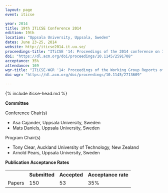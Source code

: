 ```yaml
---
layout: page
event: iticse

year: 2014
title: 19th ITiCSE Conference 2014
edition: 19th
location: "Uppsala University, Uppsala, Sweden"
dates: June 23-25, 2014
website: http://iticse2014.it.uu.se/
proceedings-title: "ITiCSE '14: Proceedings of the 2014 conference on Innovation &amp; technology in computer science education"  
doi: "https://dl.acm.org/doi/proceedings/10.1145/2591708"
acceptance: 35%
attendance: 169
wgr-title: "ITiCSE-WGR '14: Proceedings of the Working Group Reports of the 2014 on Innovation &amp; Technology in Computer Science Education Conference"
doi-wgr: "https://dl.acm.org/doi/proceedings/10.1145/2713609"

---
```


{% include iticse-head.md %}

**Committee**

Conference Chair(s)

-   Asa Cajander, Uppsala University, Sweden
-   Mats Daniels, Uppsala University, Sweden

Program Chair(s)

-   Tony Clear, Auckland University of Technology, New Zealand
-   Arnold Pears, Uppsala University, Sweden

**Publication Acceptance Rates**

 <table class="table table-hover table-sm"><tbody><tr><th> </th>
<th>Submitted</th>
<th>Accepted</th>
<th>Acceptance rate</th>
</tr><tr><td>Papers</td>
<td>150</td>
<td>53</td>
<td>35%</td>

